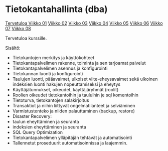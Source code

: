 # Tietokantahallinta (dba)


[ Tervetuloa ](./index.md)  [Viikko 01](./luennot/viikko01/index.md) [Viikko 02](./luennot/viikko02/index.md) [Viikko 03](./luennot/viikko03/index.md) [Viikko 04](./luennot/viikko04/index.md) [Viikko 05](./luennot/viikko05/index.md) [Viikko 06](./luennot/viikko06/index.md) [Viikko 07](./luennot/viikko07/index.md) [Viikko 08](./luennot/viikko08/index.md) 

Tervetuloa kurssille.

Sisältö:  

- Tietokantojen merkitys ja käyttökohteet 
- Tietokantapalvelimen rakenne, toiminta ja sen tarjoamat palvelut
- Tietokantapalvelimen asennus ja konfigurointi
- Tietokannan luonti ja konfigurointi
- Taulujen luonti, pääavaimet, ulkoiset viite-eheysavaimet sekä ulkoinen indeksien luonti hakujen nopeuttamiseksi ja eheytys
- Käyttäjätunnukset, oikeudet, käyttäjäryhmät (roolit)
- Roolien oikeudet tietokantoihin ja tauluihin je sql komentoihin
- Tietoturva, tietokantojen salakirjoitus
- Transaktiot ja niihin liittyvät ongelmatilanteet ja selviäminen
- Varmistustenteko ja niiden palauttaminen (backup, restore)
- Disaster Recovery: 
- taulun eheyttäminen ja seuranta 
- indeksien eheyttäminen ja seuranta
- SQL Query Optimization
- Tietokantapalvelimen ylläpitäjän tehtävät ja automatisointi
- Tallennetut proseduurit automatisoinnissa ja laajemmin.